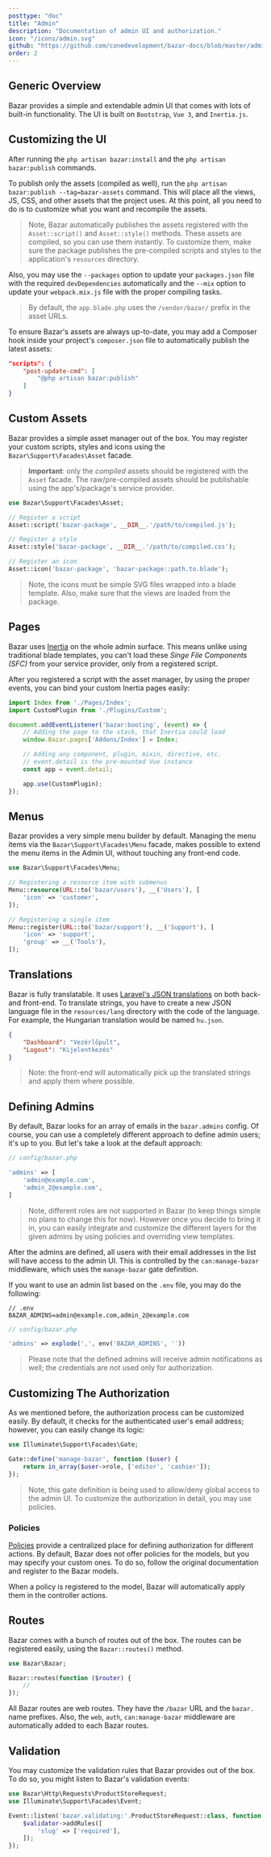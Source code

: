```yaml
---
posttype: "doc"
title: "Admin"
description: "Documentation of admin UI and authorization."
icon: "/icons/admin.svg"
github: "https://github.com/conedevelopment/bazar-docs/blob/master/admin.md"
order: 2
---
```


## Generic Overview

Bazar provides a simple and extendable admin UI that comes with lots of built-in functionality. The UI is built on `Bootstrap`, `Vue 3`, and `Inertia.js`.

## Customizing the UI

After running the `php artisan bazar:install` and the `php artisan bazar:publish` commands.

To publish only the assets (compiled as well), run the `php artisan bazar:publish --tag=bazar-assets` command. This will place all the views, JS, CSS, and other assets that the project uses. At this point, all you need to do is to customize what you want and recompile the assets.

> Note, Bazar automatically publishes the assets registered with the `Asset::script()` and `Asset::style()` methods. These assets are compiled, so you can use them instantly. To customize them, make sure the package publishes the pre-compiled scripts and styles to the application's `resources` directory.

Also, you may use the `--packages` option to update your `packages.json` file with the required `devDependencies` automatically and the `--mix` option to update your `webpack.mix.js` file with the proper compiling tasks.

> By default, the `app.blade.php` uses the `/vendor/bazar/` prefix in the asset URLs.

To ensure Bazar's assets are always up-to-date, you may add a Composer hook inside your project's `composer.json` file to automatically publish the latest assets:

```json
"scripts": {
    "post-update-cmd": [
        "@php artisan bazar:publish"
    ]
}
```

## Custom Assets

Bazar provides a simple asset manager out of the box. You may register your custom scripts, styles and icons using the `Bazar\Support\Facades\Asset` facade.

> **Important**: only the *compiled* assets should be registered with the `Asset` facade. The raw/pre-compiled assets should be publishable using the app's/package's service provider.

```php
use Bazar\Support\Facades\Asset;

// Register a script
Asset::script('bazar-package', __DIR__.'/path/to/compiled.js');

// Register a style
Asset::style('bazar-package', __DIR__.'/path/to/compiled.css');

// Register an icon
Asset::icon('bazar-package', 'bazar-package::path.to.blade');
```

> Note, the icons must be simple SVG files wrapped into a blade template. Also, make sure that the views are loaded from the package.

## Pages

Bazar uses [Inertia](https://inertiajs.com/) on the whole admin surface. This means unlike using traditional blade templates, you can't load these *Singe File Components (SFC)* from your service provider, only from a registered script.

After you registered a script with the asset manager, by using the proper events, you can bind your custom Inertia pages easily:

```js
import Index from './Pages/Index';
import CustomPlugin from './Plugins/Custom';

document.addEventListener('bazar:booting', (event) => {
    // Adding the page to the stack, that Inertia could load
    window.Bazar.pages['Addons/Index'] = Index;

    // Adding any component, plugin, mixin, directive, etc.
    // event.detail is the pre-mounted Vue instance
    const app = event.detail;

    app.use(CustomPlugin);
});
```

## Menus

Bazar provides a very simple menu builder by default. Managing the menu items via the `Bazar\Support\Facades\Menu` facade, makes possible to extend the menu items in the Admin UI, without touching any front-end code.

```php
use Bazar\Support\Facades\Menu;

// Registering a resource item with submenus
Menu::resource(URL::to('bazar/users'), __('Users'), [
    'icon' => 'customer',
]);

// Registering a single item
Menu::register(URL::to('bazar/support'), __('Support'), [
    'icon' => 'support',
    'group' => __('Tools'),
]);
```

## Translations

Bazar is fully translatable. It uses [Laravel's JSON translations](https://laravel.com/docs/master/localization#using-translation-strings-as-keys) on both back- and front-end. To translate strings, you have to create a new JSON language file in the `resources/lang` directory with the code of the language. For example, the Hungarian translation would be named `hu.json`.

```json
{
    "Dashboard": "Vezérlőpult",
    "Logout": "Kijelentkezés"
}
```

> Note: the front-end will automatically pick up the translated strings and apply them where possible.

## Defining Admins

By default, Bazar looks for an array of emails in the `bazar.admins` config. Of course, you can use a completely different approach to define admin users; it's up to you. But let's take a look at the default approach:

```php
// config/bazar.php

'admins' => [
    'admin@example.com',
    'admin_2@example.com',
]
```

> Note, different roles are not supported in Bazar (to keep things simple no plans to change this for now). However once you decide to bring it in, you can easily integrate and customize the different layers for the given admins by using policies and overriding view templates.

After the admins are defined, all users with their email addresses in the list will have access to the admin UI. This is controlled by the `can:manage-bazar` middleware, which uses the `manage-bazar` gate definition.

If you want to use an admin list based on the `.env` file, you may do the following:

```
// .env
BAZAR_ADMINS=admin@example.com,admin_2@example.com
```

```php
// config/bazar.php

'admins' => explode(',', env('BAZAR_ADMINS', ''))
```

> Please note that the defined admins will receive admin notifications as well; the credentials are not used only for authorization.

## Customizing The Authorization

As we mentioned before, the authorization process can be customized easily. By default, it checks for the authenticated user's email address; however, you can easily change its logic:

```php
use Illuminate\Support\Facades\Gate;

Gate::define('manage-bazar', function ($user) {
    return in_array($user->role, ['editor', 'cashier']);
});
```

> Note, this gate definition is being used to allow/deny global access to the admin UI. To customize the authorization in detail, you may use policies.

### Policies

[Policies](https://laravel.com/docs/master/authorization#creating-policies) provide a centralized place for defining authorization for different actions. By default, Bazar does not offer policies for the models, but you may specify your custom ones. To do so, follow the original documentation and register to the Bazar models.

When a policy is registered to the model, Bazar will automatically apply them in the controller actions.

## Routes

Bazar comes with a bunch of routes out of the box. The routes can be registered easily, using the `Bazar::routes()` method.

```php
use Bazar\Bazar;

Bazar::routes(function ($router) {
    //
});
```

All Bazar routes are web routes. They have the `/bazar` URL and the `bazar.` name prefixes. Also, the `web`, `auth`, `can:manage-bazar` middleware are automatically added to each Bazar routes.

## Validation

You may customize the validation rules that Bazar provides out of the box. To do so, you might listen to Bazar's validation events:

```php
use Bazar\Http\Requests\ProductStoreRequest;
use Illuminate\Support\Facades\Event;

Event::listen('bazar.validating:'.ProductStoreRequest::class, function ($validator) {
    $validator->addRules([
        'slug' => ['required'],
    ]);
});
```
